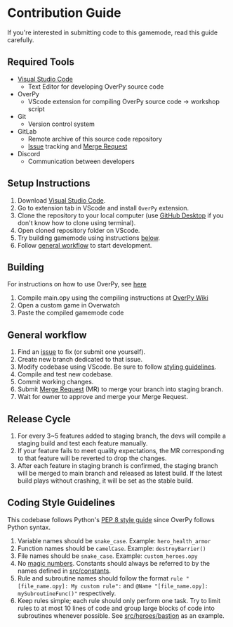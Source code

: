 # Contribution Guide

If you're interested in submitting code to this gamemode, read this guide carefully.  


## Required Tools
- [Visual Studio Code](https://code.visualstudio.com/download)
    - Text Editor for developing OverPy source code
- OverPy
    - VScode extension for compiling OverPy source code -> workshop script
- Git
    - Version control system
- GitLab
    - Remote archive of this source code repository
    - [Issue](https://gitlab.com/MaxwellJung/ow1_plus_plus/-/issues) tracking and [Merge Request](https://gitlab.com/MaxwellJung/ow1_plus_plus/-/merge_requests)
- Discord
    - Communication between developers


## Setup Instructions
1. Download [Visual Studio Code](https://code.visualstudio.com/download).
2. Go to extension tab in VScode and install `OverPy` extension.
5. Clone the repository to your local computer (use [GitHub Desktop](https://desktop.github.com/) if you don't know how to clone using terminal).
6. Open cloned repository folder on VScode.
7. Try building gamemode using instructions [below](#building).
8. Follow [general workflow](#general-workflow) to start development.


## Building

For instructions on how to use OverPy, see [here](https://github.com/Zezombye/overpy/wiki)
  
1. Compile main.opy using the compiling instructions at [OverPy Wiki](https://github.com/Zezombye/overpy/wiki/General-usage#Compiling)
2. Open a custom game in Overwatch
3. Paste the compiled gamemode code


## General workflow

1. Find an [issue](https://gitlab.com/MaxwellJung/ow1_plus_plus/-/issues) to fix (or submit one yourself).
2. Create new branch dedicated to that issue.
3. Modify codebase using VScode. Be sure to follow [styling guidelines](#coding-style-guidelines).
4. Compile and test new codebase.
6. Commit working changes.
7. Submit [Merge Request](https://gitlab.com/MaxwellJung/ow1_plus_plus/-/merge_requests) (MR) to merge your branch into staging branch.
8. Wait for owner to approve and merge your Merge Request.


## Release Cycle

1. For every 3~5 features added to staging branch, the devs will compile a staging build and test each feature manually.
2. If your feature fails to meet quality expectations, the MR corresponding to that feature will be reverted to drop the changes.
3. After each feature in staging branch is confirmed, the staging branch will be merged to main branch and released as latest build. If the latest build plays without crashing, it will be set as the stable build.  


## Coding Style Guidelines

This codebase follows Python's [PEP 8 style guide](https://peps.python.org/pep-0008/) since OverPy follows Python syntax.

1. Variable names should be `snake_case`. Example: `hero_health_armor`
2. Function names should be `camelCase`. Example: `destroyBarrier()`
3. File names should be `snake_case`. Example: `custom_heroes.opy`
4. No [magic numbers](https://stackoverflow.com/q/47882). Constants should always be referred to by the names defined in [src/constants](https://gitlab.com/MaxwellJung/ow1_emulator/-/tree/staging/src/constants).
5. Rule and subroutine names should follow the format `rule "[file_name.opy]: My custom rule":` and `@Name "[file_name.opy]: mySubroutineFunc()"` respectively.
6. Keep rules simple; each rule should only perform one task. Try to limit rules to at most 10 lines of code and group large blocks of code into subroutines whenever possible. See [src/heroes/bastion](https://gitlab.com/MaxwellJung/ow1_emulator/-/tree/staging/src/heroes/bastion) as an example.
